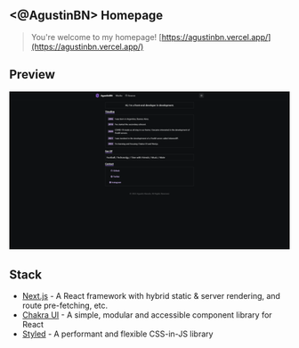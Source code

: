 ## <@AgustinBN> Homepage

> You&apos;re welcome to my homepage!
[https://agustinbn.vercel.app/](https://agustinbn.vercel.app/)

## Preview

[![Prewiew thumbnail](./public/preview.png)](https:/www.agustinbn.com/)

## Stack

- [Next.js](https://nextjs.org/) - A React framework with hybrid static & server rendering, and route pre-fetching, etc.
- [Chakra UI](https://chakra-ui.com/) - A simple, modular and accessible component library for React
- [Styled](https://www.npmjs.com/package/@emotion/styled/) - A performant and flexible CSS-in-JS library
